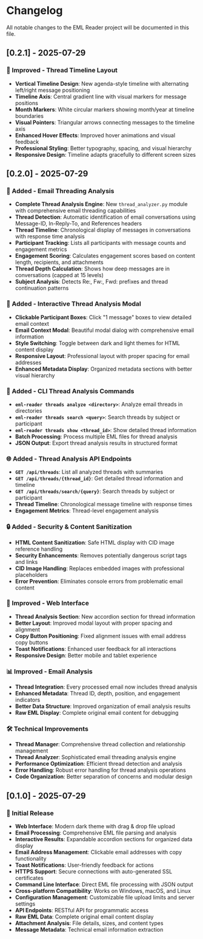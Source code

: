 # Changelog

All notable changes to the EML Reader project will be documented in this file.

## [0.2.1] - 2025-07-29

### 🎨 Improved - Thread Timeline Layout
- **Vertical Timeline Design**: New agenda-style timeline with alternating left/right message positioning
- **Timeline Axis**: Central gradient line with visual markers for message positions
- **Month Markers**: White circular markers showing month/year at timeline boundaries
- **Visual Pointers**: Triangular arrows connecting messages to the timeline axis
- **Enhanced Hover Effects**: Improved hover animations and visual feedback
- **Professional Styling**: Better typography, spacing, and visual hierarchy
- **Responsive Design**: Timeline adapts gracefully to different screen sizes

## [0.2.0] - 2025-07-29

### 🧵 Added - Email Threading Analysis
- **Complete Thread Analysis Engine**: New `thread_analyzer.py` module with comprehensive email threading capabilities
- **Thread Detection**: Automatic identification of email conversations using Message-ID, In-Reply-To, and References headers
- **Thread Timeline**: Chronological display of messages in conversations with response time analysis
- **Participant Tracking**: Lists all participants with message counts and engagement metrics
- **Engagement Scoring**: Calculates engagement scores based on content length, recipients, and attachments
- **Thread Depth Calculation**: Shows how deep messages are in conversations (capped at 15 levels)
- **Subject Analysis**: Detects Re:, Fw:, Fwd: prefixes and thread continuation patterns

### 🎨 Added - Interactive Thread Analysis Modal
- **Clickable Participant Boxes**: Click "1 message" boxes to view detailed email context
- **Email Context Modal**: Beautiful modal dialog with comprehensive email information
- **Style Switching**: Toggle between dark and light themes for HTML content display
- **Responsive Layout**: Professional layout with proper spacing for email addresses
- **Enhanced Metadata Display**: Organized metadata sections with better visual hierarchy

### 🔧 Added - CLI Thread Analysis Commands
- **`eml-reader threads analyze <directory>`**: Analyze email threads in directories
- **`eml-reader threads search <query>`**: Search threads by subject or participant
- **`eml-reader threads show <thread_id>`**: Show detailed thread information
- **Batch Processing**: Process multiple EML files for thread analysis
- **JSON Output**: Export thread analysis results in structured format

### 🌐 Added - Thread Analysis API Endpoints
- **`GET /api/threads`**: List all analyzed threads with summaries
- **`GET /api/threads/{thread_id}`**: Get detailed thread information and timeline
- **`GET /api/threads/search/{query}`**: Search threads by subject or participant
- **Thread Timeline**: Chronological message timeline with response times
- **Engagement Metrics**: Thread-level engagement analysis

### 🔒 Added - Security & Content Sanitization
- **HTML Content Sanitization**: Safe HTML display with CID image reference handling
- **Security Enhancements**: Removes potentially dangerous script tags and links
- **CID Image Handling**: Replaces embedded images with professional placeholders
- **Error Prevention**: Eliminates console errors from problematic email content

### 🎯 Improved - Web Interface
- **Thread Analysis Section**: New accordion section for thread information
- **Better Layout**: Improved modal layout with proper spacing and alignment
- **Copy Button Positioning**: Fixed alignment issues with email address copy buttons
- **Toast Notifications**: Enhanced user feedback for all interactions
- **Responsive Design**: Better mobile and tablet experience

### 📊 Improved - Email Analysis
- **Thread Integration**: Every processed email now includes thread analysis
- **Enhanced Metadata**: Thread ID, depth, position, and engagement indicators
- **Better Data Structure**: Improved organization of email analysis results
- **Raw EML Display**: Complete original email content for debugging

### 🛠️ Technical Improvements
- **Thread Manager**: Comprehensive thread collection and relationship management
- **Thread Analyzer**: Sophisticated email threading analysis engine
- **Performance Optimization**: Efficient thread detection and analysis
- **Error Handling**: Robust error handling for thread analysis operations
- **Code Organization**: Better separation of concerns and modular design

## [0.1.0] - 2025-07-29

### 🎉 Initial Release
- **Web Interface**: Modern dark theme with drag & drop file upload
- **Email Processing**: Comprehensive EML file parsing and analysis
- **Interactive Results**: Expandable accordion sections for organized data display
- **Email Address Management**: Clickable email addresses with copy functionality
- **Toast Notifications**: User-friendly feedback for actions
- **HTTPS Support**: Secure connections with auto-generated SSL certificates
- **Command Line Interface**: Direct EML file processing with JSON output
- **Cross-platform Compatibility**: Works on Windows, macOS, and Linux
- **Configuration Management**: Customizable file upload limits and server settings
- **API Endpoints**: RESTful API for programmatic access
- **Raw EML Data**: Complete original email content display
- **Attachment Analysis**: File details, sizes, and content types
- **Message Metadata**: Technical email information extraction